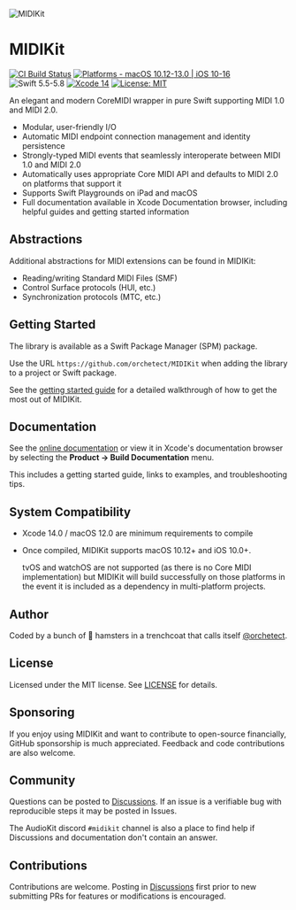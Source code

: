 ![MIDIKit](Images/midikit-banner.png)

# MIDIKit

[![CI Build Status](https://github.com/orchetect/MIDIKit/actions/workflows/build.yml/badge.svg)](https://github.com/orchetect/MIDIKit/actions/workflows/build.yml) [![Platforms - macOS 10.12-13.0 | iOS 10-16](https://img.shields.io/badge/platforms-macOS%2010.12–13.0%20|%20iOS%2010–16-lightgrey.svg?style=flat)](https://developer.apple.com/swift) ![Swift 5.5-5.8](https://img.shields.io/badge/Swift-5.5–5.7-orange.svg?style=flat) [![Xcode 14](https://img.shields.io/badge/Xcode-14-blue.svg?style=flat)](https://developer.apple.com/swift) [![License: MIT](http://img.shields.io/badge/license-MIT-lightgrey.svg?style=flat)](https://github.com/orchetect/MIDIKit/blob/main/LICENSE)

An elegant and modern CoreMIDI wrapper in pure Swift supporting MIDI 1.0 and MIDI 2.0.

- Modular, user-friendly I/O
- Automatic MIDI endpoint connection management and identity persistence
- Strongly-typed MIDI events that seamlessly interoperate between MIDI 1.0 and MIDI 2.0
- Automatically uses appropriate Core MIDI API and defaults to MIDI 2.0 on platforms that support it
- Supports Swift Playgrounds on iPad and macOS
- Full documentation available in Xcode Documentation browser, including helpful guides and getting started information

## Abstractions

Additional abstractions for MIDI extensions can be found in MIDIKit:

- Reading/writing Standard MIDI Files (SMF)
- Control Surface protocols (HUI, etc.)
- Synchronization protocols (MTC, etc.)

## Getting Started

The library is available as a Swift Package Manager (SPM) package.

Use the URL `https://github.com/orchetect/MIDIKit` when adding the library to a project or Swift package.

See the [getting started guide](https://orchetect.github.io/MIDIKit/documentation/midikit/midikit-getting-started) for a detailed walkthrough of how to get the most out of MIDIKit.

## Documentation

See the [online documentation](https://orchetect.github.io/MIDIKit/) or view it in Xcode's documentation browser by selecting the **Product → Build Documentation** menu.

This includes a getting started guide, links to examples, and troubleshooting tips.

## System Compatibility

- Xcode 14.0 / macOS 12.0 are minimum requirements to compile
- Once compiled, MIDIKit supports macOS 10.12+ and iOS 10.0+.

  tvOS and watchOS are not supported (as there is no Core MIDI implementation) but MIDIKit will build successfully on those platforms in the event it is included as a dependency in multi-platform projects.

## Author

Coded by a bunch of 🐹 hamsters in a trenchcoat that calls itself [@orchetect](https://github.com/orchetect).

## License

Licensed under the MIT license. See [LICENSE](https://github.com/orchetect/MIDIKit/blob/master/LICENSE) for details.

## Sponsoring

If you enjoy using MIDIKit and want to contribute to open-source financially, GitHub sponsorship is much appreciated. Feedback and code contributions are also welcome.

## Community

Questions can be posted to [Discussions](https://github.com/orchetect/MIDIKit/discussions). If an issue is a verifiable bug with reproducible steps it may be posted in Issues.

The AudioKit discord `#midikit` channel is also a place to find help if Discussions and documentation don't contain an answer.

## Contributions

Contributions are welcome. Posting in [Discussions](https://github.com/orchetect/MIDIKit/discussions) first prior to new submitting PRs for features or modifications is encouraged.

